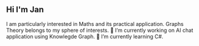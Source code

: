 ## Hi I'm Jan
 I am particularly interested in Maths and its practical application. Graphs Theory belongs to my sphere of interests.
🔭 I’m currently working on AI chat application using Knowlegde Graph.
🌱 I’m currently learning C#.


<!--
**JanP2002/JanP2002** is a ✨ _special_ ✨ repository because its `README.md` (this file) appears on your GitHub profile.

Here are some ideas to get you started:

- 🔭 I’m currently working on ...
- 🌱 I’m currently learning ...
- 👯 I’m looking to collaborate on ...
- 🤔 I’m looking for help with ...
- 💬 Ask me about ...
- 📫 How to reach me: ...
- 😄 Pronouns: ...
- ⚡ Fun fact: ...
-->
